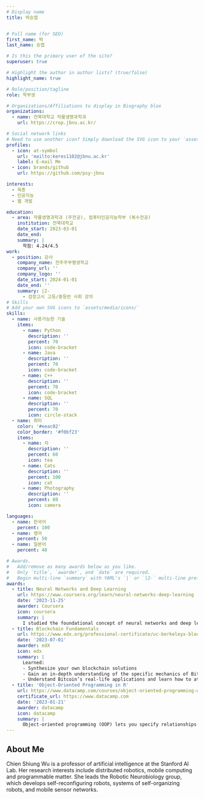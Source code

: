 ```yaml
---
# Display name
title: 박승엽


# Full name (for SEO)
first_name: 박
last_name: 승엽

# Is this the primary user of the site?
superuser: true

# Highlight the author in author lists? (true/false)
highlight_name: true

# Role/position/tagline
role: 학부생

# Organizations/Affiliations to display in Biography blox
organizations:
  - name: 전북대학교 작물생명과학과
    url: https://crop.jbnu.ac.kr/

# Social network links
# Need to use another icon? Simply download the SVG icon to your `assets/media/icons/` folder.
profiles:
  - icon: at-symbol
    url: 'mailto:keres1102@jbnu.ac.kr'
    label: E-mail Me
  - icon: brands/github
    url: https://github.com/psy-jbnu

interests:
  - 육종 
  - 인공지능
  - 웹 개발

education:
  - area: 작물생명과학과 (주전공), 컴퓨터인공지능학부 (복수전공)
    institution: 전북대학교
    date_start: 2023-03-01
    date_end: 
    summary: |
      학점: 4.24/4.5
work:
  - position: 강사
    company_name: 전주주부평생학교
    company_url: ''
    company_logo: ''
    date_start: 2024-01-01
    date_end: ''
    summary: |2-
      - 검정고시 고등/중등반 사회 강의
# Skills
# Add your own SVG icons to `assets/media/icons/`
skills:
  - name: 사용가능한 기술
    items:
      - name: Python
        description: ''
        percent: 70
        icon: code-bracket
      - name: Java
        description: ''
        percent: 70
        icon: code-bracket
      - name: C++
        description: ''
        percent: 70
        icon: code-bracket
      - name: SQL
        description: ''
        percent: 70
        icon: circle-stack
  - name: 취미
    color: '#eeac02'
    color_border: '#f0bf23'
    items:
      - name: 차
        description: ''
        percent: 60
        icon: tea
      - name: Cats
        description: ''
        percent: 100
        icon: cat
      - name: Photography
        description: ''
        percent: 80
        icon: camera

languages:
  - name: 한국어
    percent: 100
  - name: 영어
    percent: 50
  - name: 일본어
    percent: 40

# Awards.
#   Add/remove as many awards below as you like.
#   Only `title`, `awarder`, and `date` are required.
#   Begin multi-line `summary` with YAML's `|` or `|2-` multi-line prefix and indent 2 spaces below.
awards:
  - title: Neural Networks and Deep Learning
    url: https://www.coursera.org/learn/neural-networks-deep-learning
    date: '2023-11-25'
    awarder: Coursera
    icon: coursera
    summary: |
      I studied the foundational concept of neural networks and deep learning. By the end, I was familiar with the significant technological trends driving the rise of deep learning; build, train, and apply fully connected deep neural networks; implement efficient (vectorized) neural networks; identify key parameters in a neural network’s architecture; and apply deep learning to your own applications.
  - title: Blockchain Fundamentals
    url: https://www.edx.org/professional-certificate/uc-berkeleyx-blockchain-fundamentals
    date: '2023-07-01'
    awarder: edX
    icon: edx
    summary: |
      Learned:
      - Synthesize your own blockchain solutions
      - Gain an in-depth understanding of the specific mechanics of Bitcoin
      - Understand Bitcoin’s real-life applications and learn how to attack and destroy Bitcoin, Ethereum, smart contracts and Dapps, and alternatives to Bitcoin’s Proof-of-Work consensus algorithm
  - title: 'Object-Oriented Programming in R'
    url: https://www.datacamp.com/courses/object-oriented-programming-with-s3-and-r6-in-r
    certificate_url: https://www.datacamp.com
    date: '2023-01-21'
    awarder: datacamp
    icon: datacamp
    summary: |
      Object-oriented programming (OOP) lets you specify relationships between functions and the objects that they can act on, helping you manage complexity in your code. This is an intermediate level course, providing an introduction to OOP, using the S3 and R6 systems. S3 is a great day-to-day R programming tool that simplifies some of the functions that you write. R6 is especially useful for industry-specific analyses, working with web APIs, and building GUIs.
---
```


## About Me

Chien Shiung Wu is a professor of artificial intelligence at the Stanford AI Lab. Her research interests include distributed robotics, mobile computing and programmable matter. She leads the Robotic Neurobiology group, which develops self-reconfiguring robots, systems of self-organizing robots, and mobile sensor networks.
